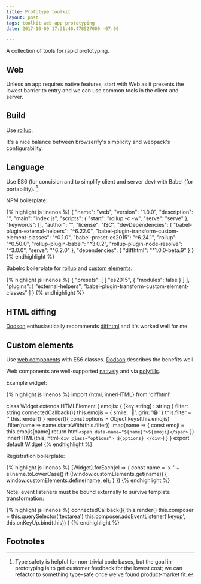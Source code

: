 ```yaml
---
title: Prototype toolkit
layout: post
tags: toolkit web app prototyping
date: 2017-10-09 17:31:46.478527000 -07:00

---
```



A collection of tools for rapid prototyping.

## Web

Unless an app requires native features, start with Web as it presents the lowest barrier to entry and we can use common tools in the client and server.

## Build

Use [rollup](https://rollupjs.org).
 
It's a nice balance between browserify's simplicity and webpack's configurability.

## Language

Use ES6 (for concision and to simplify client and server dev) with Babel (for portability). [^types]

[^types]: Type safety is helpful for non-trivial code bases, but the goal in prototyping is to get customer feedback for the lowest cost; we can refactor to something type-safe once we've found product-market fit.

NPM boilerplate:

{% highlight js linenos %}
{
  "name": "web",
  "version": "1.0.0",
  "description": "",
  "main": "index.js",
  "scripts": {
    "start": "rollup -c -w",
    "serve": "serve"
  },
  "keywords": [],
  "author": "",
  "license": "ISC",
  "devDependencies": {
    "babel-plugin-external-helpers": "^6.22.0",
    "babel-plugin-transform-custom-element-classes": "^0.1.0",
    "babel-preset-es2015": "^6.24.1",
    "rollup": "^0.50.0",
    "rollup-plugin-babel": "^3.0.2",
    "rollup-plugin-node-resolve": "^3.0.0",
    "serve": "^6.2.0"
  },
  "dependencies": {
    "diffhtml": "^1.0.0-beta.9"
  }
}
{% endhighlight %}

Babelrc boilerplate for [rollup](https://github.com/rollup/rollup-plugin-babel#configuring-babel) and [custom elements](https://stackoverflow.com/a/41415441/1971682):

{% highlight js linenos %}
{
  "presets": [
    [
      "es2015",
      {
        "modules": false
      }
    ]
  ],
  "plugins": [
    "external-helpers",
    "babel-plugin-transform-custom-element-classes"
  ]
}
{% endhighlight %}

## HTML diffing

[Dodson] enthusiastically recommends [diffhtml](https://github.com/tbranyen/diffhtml) and it's worked well for me.

## Custom elements

Use [web components](https://www.webcomponents.org/introduction#how-do-i-define-a-new-html-element-) with ES6 classes. [Dodson] describes the benefits well.

Web components are well-supported [natively](http://caniuse.com/#search=custom%20elements) and via [polyfills](https://www.webcomponents.org/polyfills/).

Example widget:

{% highlight js linenos %}
import {html, innerHTML} from 'diffhtml'

class Widget extends HTMLElement {
  emojis: { [key:string] : string }
  filter: string
  connectedCallback(){
    this.emojis = {
      smile: '🙂',
      grin: '😁'
    }
    this.filter = ''
    this.render()
  }
  render(){
    const options = Object.keys(this.emojis)
      .filter(name => name.startsWith(this.filter))
      .map(name => {
        const emoji = this.emojis[name]
        return html`
          <span data-name="${name}">${emoji}</span>
        `
      })
    innerHTML(this, html`
      <div class="options">
      ${options}
      </div>
    `)
  }
}
export default Widget
{% endhighlight %}

Registration boilerplate:

{% highlight js linenos %}
[Widget].forEach(el => {
  const name = 'x-' + el.name.toLowerCase()
  if (!window.customElements.get(name)) {
    window.customElements.define(name, el);
  }
})
{% endhighlight %}

Note: event listeners must be bound externally to survive template transformation:

{% highlight js linenos %}
connectedCallback(){
  this.render()
  this.composer = this.querySelector('textarea')
  this.composer.addEventListener('keyup', this.onKeyUp.bind(this))
}
{% endhighlight %}

[Dodson]: https://medium.com/dev-channel/the-case-for-custom-elements-part-2-2efe42ce9133

## Footnotes


